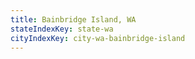 ```yaml
---
title: Bainbridge Island, WA
stateIndexKey: state-wa
cityIndexKey: city-wa-bainbridge-island
---
```

